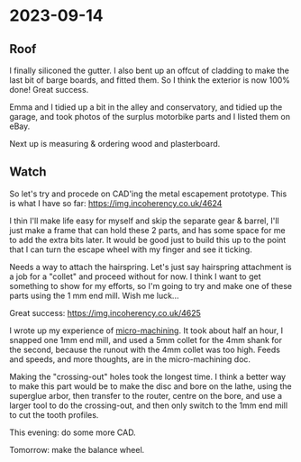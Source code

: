 # 2023-09-14

## Roof

I finally siliconed the gutter. I also bent up an offcut of cladding to make the last bit of barge boards, and fitted them.
So I think the exterior is now 100% done! Great success.

Emma and I tidied up a bit in the alley and conservatory, and tidied up the garage, and took photos of the surplus
motorbike parts and I listed them on eBay.

Next up is measuring & ordering wood and plasterboard.

## Watch

So let's try and procede on CAD'ing the metal escapement prototype. This is what I have so far: https://img.incoherency.co.uk/4624

I thin I'll make life easy for myself and skip the separate gear & barrel, I'll just make a frame that can hold these 2 parts,
and has some space for me to add the extra bits later. It would be good just to build this up to the point that I can turn the
escape wheel with my finger and see it ticking.

Needs a way to attach the hairspring. Let's just say hairspring attachment is a job for a "collet" and proceed without for now.
I think I want to get something to show for my efforts, so I'm going to try and make one of these parts using the 1 mm end mill.
Wish me luck...

Great success: https://img.incoherency.co.uk/4625

I wrote up my experience of [micro-machining](micromachining.md). It took about half an hour, I snapped one 1mm end mill,
and used a 5mm collet for the 4mm shank for the second, because the runout with the 4mm collet was too high. Feeds and
speeds, and more thoughts, are in the micro-machining doc.

Making the "crossing-out" holes took the longest time.
I think a better way to make this part would be to make the disc and bore on the lathe, using the superglue arbor, then
transfer to the router, centre on the bore, and use a larger tool to do the crossing-out, and then only switch to the 1mm
end mill to cut the tooth profiles.

This evening: do some more CAD.

Tomorrow: make the balance wheel.
